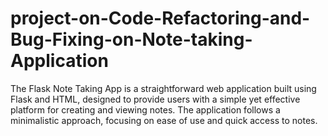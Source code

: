 # project-on-Code-Refactoring-and-Bug-Fixing-on-Note-taking-Application
The Flask Note Taking App is a straightforward web application built using Flask and HTML, designed to provide users with a simple yet effective platform for creating and viewing notes. The application follows a minimalistic approach, focusing on ease of use and quick access to notes.
